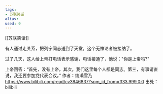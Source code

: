 ```yaml
---
tags: 
- 苏联笑话 
alias:
used: 0
---
```

[[苏联笑话]]

有人通过走关系，把列宁同志送到了天堂，这个无神论者被接纳了。 

过了几天，这人给上帝打电话表示感谢，电话接通了，他说："你是上帝吗?" 

上帝回答：“首先，没有上帝。其次，我们这里每个人都是同志。第三，有事请直说，我还要参加党代表会议。” 作者：绫濑雪乃 https://www.bilibili.com/read/cv3846837?spm_id_from=333.999.0.0 出处：bilibili


